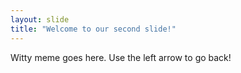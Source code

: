 ```yaml
---
layout: slide
title: "Welcome to our second slide!"
---
```

Witty meme goes here. 
Use the left arrow to go back!
